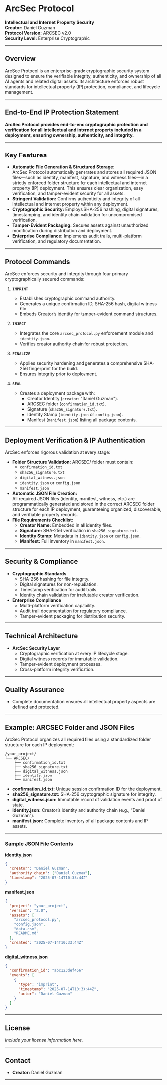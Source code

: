 # ArcSec Protocol

**Intellectual and Internet Property Security**  
**Creator:** Daniel Guzman  
**Protocol Version:** ARCSEC v2.0  
**Security Level:** Enterprise Cryptographic

---

## Overview

ArcSec Protocol is an enterprise-grade cryptographic security system designed to ensure the verifiable integrity, authenticity, and ownership of all AI agents and related digital assets. Its architecture enforces robust standards for intellectual property (IP) protection, compliance, and lifecycle management.

---

## End-to-End IP Protection Statement

**ArcSec Protocol provides end-to-end cryptographic protection and verification for all intellectual and internet property included in a deployment, ensuring ownership, authenticity, and integrity.**

---

## Key Features

- **Automatic File Generation & Structured Storage:**  
  ArcSec Protocol automatically generates and stores all required JSON files—such as identity, manifest, signature, and witness files—in a strictly enforced folder structure for each intellectual and internet property (IP) deployment. This ensures clear organization, easy verification, and tamper-evident security for all assets.
- **Stringent Validation:** Confirms authenticity and integrity of all intellectual and internet property within any deployment.
- **Cryptographic Security:** Employs SHA-256 hashing, digital signatures, timestamping, and identity chain validation for uncompromised verification.
- **Tamper-Evident Packaging:** Secures assets against unauthorized modification during distribution and deployment.
- **Enterprise Compliance:** Implements audit trails, multi-platform verification, and regulatory documentation.

---

## Protocol Commands

ArcSec enforces security and integrity through four primary cryptographically secured commands:

1. **`IMPRINT`**
   - Establishes cryptographic command authority.
   - Generates a unique confirmation ID, SHA-256 hash, digital witness file.
   - Embeds Creator’s identity for tamper-evident command structures.

2. **`INJECT`**
   - Integrates the core `arcsec_protocol.py` enforcement module and `identity.json`.
   - Verifies creator authority chain for robust protection.

3. **`FINALIZE`**
   - Applies security hardening and generates a comprehensive SHA-256 fingerprint for the build.
   - Ensures integrity prior to deployment.

4. **`SEAL`**
   - Creates a deployment package with:
     - Creator Identity (`creator`: "Daniel Guzman").
     - ARCSEC folder (`confirmation_id.txt`).
     - Signature (`sha256_signature.txt`).
     - Identity Stamp (`identity.json` or `config.json`).
     - Manifest (`manifest.json`) listing all package contents.

---

## Deployment Verification & IP Authentication

ArcSec enforces rigorous validation at every stage:

- **Folder Structure Validation:** ARCSEC/ folder must contain:
  - `confirmation_id.txt`
  - `sha256_signature.txt`
  - `digital_witness.json`
  - `identity.json` or `config.json`
  - `manifest.json`
- **Automatic JSON File Creation:**  
  All required JSON files (identity, manifest, witness, etc.) are programmatically generated and stored in the correct ARCSEC folder structure for each IP deployment, guaranteeing organized, discoverable, and verifiable property records.
- **File Requirements Checklist:**
  - **Creator Name:** Embedded in all identity files.
  - **Signature:** SHA-256 verification in `sha256_signature.txt`.
  - **Identity Stamp:** Metadata in `identity.json` or `config.json`.
  - **Manifest:** Full inventory in `manifest.json`.

---

## Security & Compliance

- **Cryptographic Standards**
  - SHA-256 hashing for file integrity.
  - Digital signatures for non-repudiation.
  - Timestamp verification for audit trails.
  - Identity chain validation for irrefutable creator verification.
- **Enterprise Compliance**
  - Multi-platform verification capability.
  - Audit trail documentation for regulatory compliance.
  - Tamper-evident packaging for distribution security.

---

## Technical Architecture

- **ArcSec Security Layer**
  - Cryptographic verification at every IP lifecycle stage.
  - Digital witness records for immutable validation.
  - Tamper-evident deployment processes.
  - Cross-platform integrity verification.

---

## Quality Assurance

- Complete documentation ensures all intellectual property aspects are defined and protected.

---

## Example: ARCSEC Folder and JSON Files

ArcSec Protocol organizes all required files using a standardized folder structure for each IP deployment:

```
/your_project/
└── ARCSEC/
    ├── confirmation_id.txt
    ├── sha256_signature.txt
    ├── digital_witness.json
    ├── identity.json
    └── manifest.json
```

- **confirmation_id.txt:** Unique session confirmation ID for the deployment.
- **sha256_signature.txt:** SHA-256 cryptographic signature for integrity.
- **digital_witness.json:** Immutable record of validation events and proof of state.
- **identity.json:** Creator’s identity and authority chain (e.g., “Daniel Guzman”).
- **manifest.json:** Complete inventory of all package contents and IP assets.

---

### Sample JSON File Contents

**identity.json**
```json
{
  "creator": "Daniel Guzman",
  "authority_chain": ["Daniel Guzman"],
  "timestamp": "2025-07-14T10:33:44Z"
}
```

**manifest.json**
```json
{
  "project": "your_project",
  "version": "2.0",
  "assets": [
    "arcsec_protocol.py",
    "config.json",
    "data.csv",
    "README.md"
  ],
  "created": "2025-07-14T10:33:44Z"
}
```

**digital_witness.json**
```json
{
  "confirmation_id": "abc123def456",
  "events": [
    {
      "type": "imprint",
      "timestamp": "2025-07-14T10:33:44Z",
      "actor": "Daniel Guzman"
    }
  ]
}
```

---

## License

_Include your license information here._

---

## Contact

- **Creator:** Daniel Guzman

---
